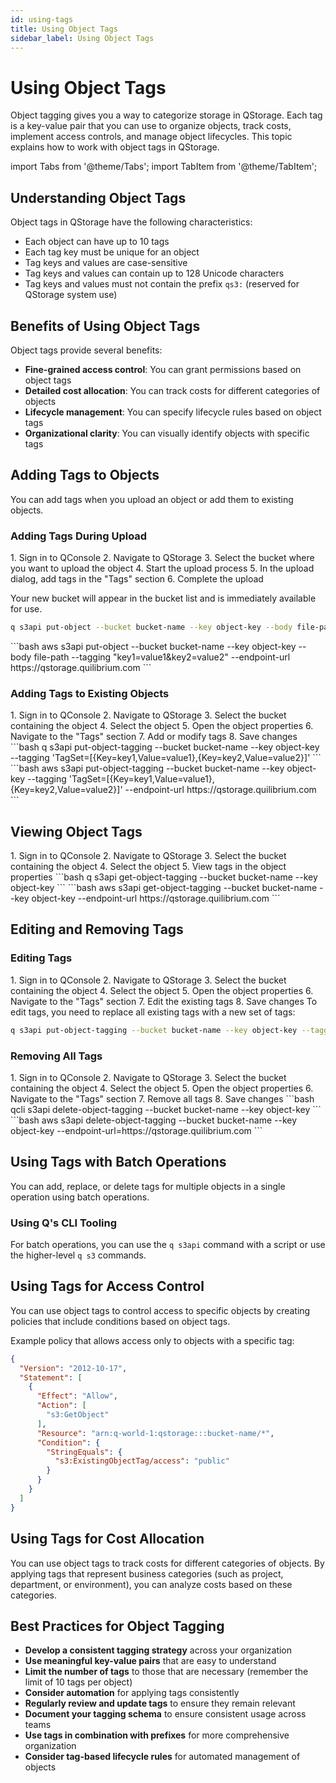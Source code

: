 ```yaml
---
id: using-tags
title: Using Object Tags
sidebar_label: Using Object Tags
---
```


# Using Object Tags

Object tagging gives you a way to categorize storage in QStorage. Each tag is a key-value pair that you can use to organize objects, track costs, implement access controls, and manage object lifecycles. This topic explains how to work with object tags in QStorage.

import Tabs from '@theme/Tabs';
import TabItem from '@theme/TabItem';

## Understanding Object Tags

Object tags in QStorage have the following characteristics:

- Each object can have up to 10 tags
- Each tag key must be unique for an object
- Tag keys and values are case-sensitive
- Tag keys and values can contain up to 128 Unicode characters
- Tag keys and values must not contain the prefix `qs3:` (reserved for QStorage system use)

## Benefits of Using Object Tags

Object tags provide several benefits:

- **Fine-grained access control**: You can grant permissions based on object tags
- **Detailed cost allocation**: You can track costs for different categories of objects
- **Lifecycle management**: You can specify lifecycle rules based on object tags
- **Organizational clarity**: You can visually identify objects with specific tags

## Adding Tags to Objects

You can add tags when you upload an object or add them to existing objects.

### Adding Tags During Upload

<Tabs>
  <TabItem value="qconsole" label="Using QConsole" default>
1. Sign in to QConsole
2. Navigate to QStorage
3. Select the bucket where you want to upload the object
4. Start the upload process
5. In the upload dialog, add tags in the "Tags" section
6. Complete the upload

Your new bucket will appear in the bucket list and is immediately available for use.
  </TabItem>
  <TabItem value="qcli" label="Using Q's CLI Tooling">
```bash
q s3api put-object --bucket bucket-name --key object-key --body file-path --tagging "key1=value1&key2=value2"
```
  </TabItem>
  <TabItem value="thirdparty" label="Using a Third-Party S3-Compatible CLI">
```bash
aws s3api put-object --bucket bucket-name --key object-key --body file-path --tagging "key1=value1&key2=value2" --endpoint-url https://qstorage.quilibrium.com
```
  </TabItem>
</Tabs>

### Adding Tags to Existing Objects

<Tabs>
  <TabItem value="qconsole" label="Using QConsole" default>
1. Sign in to QConsole
2. Navigate to QStorage
3. Select the bucket containing the object
4. Select the object
5. Open the object properties
6. Navigate to the "Tags" section
7. Add or modify tags
8. Save changes
  </TabItem>
  <TabItem value="qcli" label="Using Q's CLI Tooling">
```bash
q s3api put-object-tagging --bucket bucket-name --key object-key --tagging 'TagSet=[{Key=key1,Value=value1},{Key=key2,Value=value2}]'
```
  </TabItem>
  <TabItem value="thirdparty" label="Using a Third-Party S3-Compatible CLI">
```bash
aws s3api put-object-tagging --bucket bucket-name --key object-key --tagging 'TagSet=[{Key=key1,Value=value1},{Key=key2,Value=value2}]' --endpoint-url https://qstorage.quilibrium.com
```
  </TabItem>
</Tabs>

## Viewing Object Tags

<Tabs>
  <TabItem value="qconsole" label="Using QConsole" default>
1. Sign in to QConsole
2. Navigate to QStorage
3. Select the bucket containing the object
4. Select the object
5. View tags in the object properties
  </TabItem>
  <TabItem value="qcli" label="Using Q's CLI Tooling">
```bash
q s3api get-object-tagging --bucket bucket-name --key object-key
```
  </TabItem>
  <TabItem value="thirdparty" label="Using a Third-Party S3-Compatible CLI">
```bash
aws s3api get-object-tagging --bucket bucket-name --key object-key --endpoint-url https://qstorage.quilibrium.com
```
  </TabItem>
</Tabs>

## Editing and Removing Tags

### Editing Tags

<Tabs>
  <TabItem value="qconsole" label="Using QConsole" default>
1. Sign in to QConsole
2. Navigate to QStorage
3. Select the bucket containing the object
4. Select the object
5. Open the object properties
6. Navigate to the "Tags" section
7. Edit the existing tags
8. Save changes
  </TabItem>
  <TabItem value="qcli" label="Using Q's CLI Tooling">
To edit tags, you need to replace all existing tags with a new set of tags:

```bash
q s3api put-object-tagging --bucket bucket-name --key object-key --tagging 'TagSet=[{Key=key1,Value=new-value1},{Key=key2,Value=value2}]'
```
  </TabItem>
</Tabs>

### Removing All Tags

<Tabs>
  <TabItem value="qconsole" label="Using QConsole" default>
1. Sign in to QConsole
2. Navigate to QStorage
3. Select the bucket containing the object
4. Select the object
5. Open the object properties
6. Navigate to the "Tags" section
7. Remove all tags
8. Save changes
  </TabItem>
  <TabItem value="qcli" label="Using Q's CLI Tooling">
```bash
qcli s3api delete-object-tagging --bucket bucket-name --key object-key
```
  </TabItem>
  <TabItem value="thirdparty" label="Using a Third-Party S3-Compatible CLI">
```bash
aws s3api delete-object-tagging --bucket bucket-name --key object-key --endpoint-url=https://qstorage.quilibrium.com
```
  </TabItem>
</Tabs>

## Using Tags with Batch Operations

You can add, replace, or delete tags for multiple objects in a single operation using batch operations.

### Using Q's CLI Tooling

For batch operations, you can use the `q s3api` command with a script or use the higher-level `q s3` commands.

## Using Tags for Access Control

You can use object tags to control access to specific objects by creating policies that include conditions based on object tags.

Example policy that allows access only to objects with a specific tag:

```json
{
  "Version": "2012-10-17",
  "Statement": [
    {
      "Effect": "Allow",
      "Action": [
        "s3:GetObject"
      ],
      "Resource": "arn:q-world-1:qstorage:::bucket-name/*",
      "Condition": {
        "StringEquals": {
          "s3:ExistingObjectTag/access": "public"
        }
      }
    }
  ]
}
```

## Using Tags for Cost Allocation

You can use object tags to track costs for different categories of objects. By applying tags that represent business categories (such as project, department, or environment), you can analyze costs based on these categories.

## Best Practices for Object Tagging

- **Develop a consistent tagging strategy** across your organization
- **Use meaningful key-value pairs** that are easy to understand
- **Limit the number of tags** to those that are necessary (remember the limit of 10 tags per object)
- **Consider automation** for applying tags consistently
- **Regularly review and update tags** to ensure they remain relevant
- **Document your tagging schema** to ensure consistent usage across teams
- **Use tags in combination with prefixes** for more comprehensive organization
- **Consider tag-based lifecycle rules** for automated management of objects 